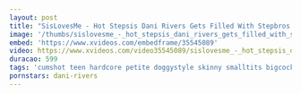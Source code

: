 ```yaml
---
layout: post
title: "SisLovesMe - Hot Stepsis Dani Rivers Gets Filled With Stepbros Cum"
image: '/thumbs/sislovesme_-_hot_stepsis_dani_rivers_gets_filled_with_stepbros_cum.jpg'
embed: 'https://www.xvideos.com/embedframe/35545089'
video: https://www.xvideos.com/video35545089/sislovesme_-_hot_stepsis_dani_rivers_gets_filled_with_stepbros_cum
duracao: 599
tags: 'cumshot teen hardcore petite doggystyle skinny smalltits bigcock POV cowgirl missionary step-sister point-of-view stepbro stepsis step-brother step-siblings sislovesme'
pornstars: dani-rivers
---
```

